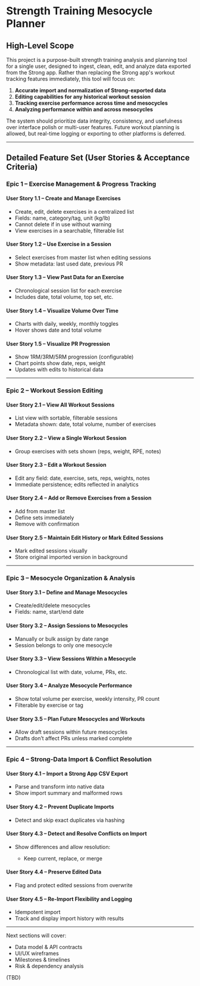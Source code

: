 # Strength Training Mesocycle Planner

## High-Level Scope

This project is a purpose-built strength training analysis and planning tool for a single user, designed to ingest, clean, edit, and analyze data exported from the Strong app. Rather than replacing the Strong app's workout tracking features immediately, this tool will focus on:

1. **Accurate import and normalization of Strong-exported data**
2. **Editing capabilities for any historical workout session**
3. **Tracking exercise performance across time and mesocycles**
4. **Analyzing performance within and across mesocycles**

The system should prioritize data integrity, consistency, and usefulness over interface polish or multi-user features. Future workout planning is allowed, but real-time logging or exporting to other platforms is deferred.

---

## Detailed Feature Set (User Stories & Acceptance Criteria)

### Epic 1 – Exercise Management & Progress Tracking

#### User Story 1.1 – Create and Manage Exercises

* Create, edit, delete exercises in a centralized list
* Fields: name, category/tag, unit (kg/lb)
* Cannot delete if in use without warning
* View exercises in a searchable, filterable list

#### User Story 1.2 – Use Exercise in a Session

* Select exercises from master list when editing sessions
* Show metadata: last used date, previous PR

#### User Story 1.3 – View Past Data for an Exercise

* Chronological session list for each exercise
* Includes date, total volume, top set, etc.

#### User Story 1.4 – Visualize Volume Over Time

* Charts with daily, weekly, monthly toggles
* Hover shows date and total volume

#### User Story 1.5 – Visualize PR Progression

* Show 1RM/3RM/5RM progression (configurable)
* Chart points show date, reps, weight
* Updates with edits to historical data

---

### Epic 2 – Workout Session Editing

#### User Story 2.1 – View All Workout Sessions

* List view with sortable, filterable sessions
* Metadata shown: date, total volume, number of exercises

#### User Story 2.2 – View a Single Workout Session

* Group exercises with sets shown (reps, weight, RPE, notes)

#### User Story 2.3 – Edit a Workout Session

* Edit any field: date, exercise, sets, reps, weights, notes
* Immediate persistence; edits reflected in analytics

#### User Story 2.4 – Add or Remove Exercises from a Session

* Add from master list
* Define sets immediately
* Remove with confirmation

#### User Story 2.5 – Maintain Edit History or Mark Edited Sessions

* Mark edited sessions visually
* Store original imported version in background

---

### Epic 3 – Mesocycle Organization & Analysis

#### User Story 3.1 – Define and Manage Mesocycles

* Create/edit/delete mesocycles
* Fields: name, start/end date

#### User Story 3.2 – Assign Sessions to Mesocycles

* Manually or bulk assign by date range
* Session belongs to only one mesocycle

#### User Story 3.3 – View Sessions Within a Mesocycle

* Chronological list with date, volume, PRs, etc.

#### User Story 3.4 – Analyze Mesocycle Performance

* Show total volume per exercise, weekly intensity, PR count
* Filterable by exercise or tag

#### User Story 3.5 – Plan Future Mesocycles and Workouts

* Allow draft sessions within future mesocycles
* Drafts don’t affect PRs unless marked complete

---

### Epic 4 – Strong-Data Import & Conflict Resolution

#### User Story 4.1 – Import a Strong App CSV Export

* Parse and transform into native data
* Show import summary and malformed rows

#### User Story 4.2 – Prevent Duplicate Imports

* Detect and skip exact duplicates via hashing

#### User Story 4.3 – Detect and Resolve Conflicts on Import

* Show differences and allow resolution:

  * Keep current, replace, or merge

#### User Story 4.4 – Preserve Edited Data

* Flag and protect edited sessions from overwrite

#### User Story 4.5 – Re-Import Flexibility and Logging

* Idempotent import
* Track and display import history with results

---

Next sections will cover:

* Data model & API contracts
* UI/UX wireframes
* Milestones & timelines
* Risk & dependency analysis

(TBD)
